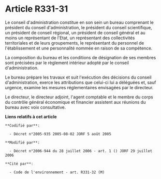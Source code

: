 # Article R331-31

Le conseil d'administration constitue en son sein un bureau comprenant le président du conseil d'administration, le président
du conseil scientifique, un président de conseil régional, un président de conseil général et au moins un représentant de
l'Etat, un représentant des collectivités territoriales et de leurs groupements, le représentant du personnel de
l'établissement et une personnalité nommée en raison de sa compétence.

La composition du bureau et les conditions de désignation de ses membres sont précisées par le règlement intérieur adopté par
le conseil d'administration.

Le bureau prépare les travaux et suit l'exécution des décisions du conseil d'administration, exerce les attributions que
celui-ci lui a déléguées et, sauf urgence, examine les mesures réglementaires envisagées par le directeur.

Le directeur, le directeur adjoint, l'agent comptable et le membre du corps du contrôle général économique et financier
assistent aux réunions du bureau avec voix consultative.

**Liens relatifs à cet article**

	**Codifié par**:

	  - Décret n°2005-935 2005-08-02 JORF 5 août 2005

	**Modifié par**:

	  - Décret n°2006-944 du 28 juillet 2006 - art. 1 () JORF 29 juillet 2006

	**Cité par**:

	  - Code de l'environnement - art. R331-32 (M)

